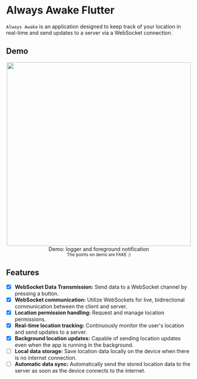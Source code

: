 # Always Awake Flutter

`Always Awake` is an application designed to keep track of your location in real-time and send updates to a server via a WebSocket connection.

## Demo

<p align="center">
    <img src="./demo.gif" height="500" />
    <br/>
    <span>Demo: logger and foreground notification</span>
    <br/>
    <small>The points on demo are FAKE :)</small>
</p>

## Features

- [x] **WebSocket Data Transmission:** Send data to a WebSocket channel by pressing a button.
- [x] **WebSocket communication:** Utilize WebSockets for live, bidirectional communication between the client and server.
- [x] **Location permission handling:** Request and manage location permissions.
- [x] **Real-time location tracking:** Continuously monitor the user's location and send updates to a server.
- [x] **Background location updates:** Capable of sending location updates even when the app is running in the background.
- [ ] **Local data storage:** Save location data locally on the device when there is no internet connection.
- [ ] **Automatic data sync:** Automatically send the stored location data to the server as soon as the device connects to the internet.